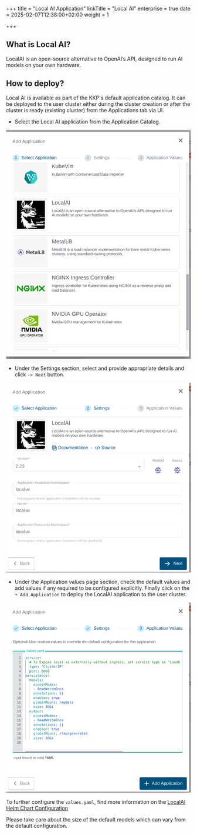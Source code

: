 +++
title = "Local AI Application"
linkTitle = "Local AI"
enterprise = true
date = 2025-02-07T12:38:00+02:00
weight = 1

+++

## What is Local AI?

LocalAI is an open-source alternative to OpenAI’s API, designed to run AI models on your own hardware.

## How to deploy?

Local AI is available as part of the KKP's default application catalog. It can be deployed to the user cluster either during the cluster creation or after the cluster is ready (existing cluster) from the Applications tab via UI.

* Select the Local AI application from the Application Catalog.

![Select Local AI Application](01-select-local-ai-app.png)

* Under the Settings section, select and provide appropriate details and click `-> Next` button.

![Settings for Local AI Application](02-settings-local-ai-app.png)

* Under the Application values page section, check the default values and add values if any required to be configured explicitly. Finally click on the `+ Add Application` to deploy the LocalAI application to the user cluster.

![Application Values for LocalAI Application](03-applicationvalues-local-ai-app.png)

To further configure the `values.yaml`, find more information on the [LocalAI Helm Chart Configuration](https://github.com/go-skynet/helm-charts/tree/main/charts/local-ai)

Please take care about the size of the default models which can vary from the default configuration.